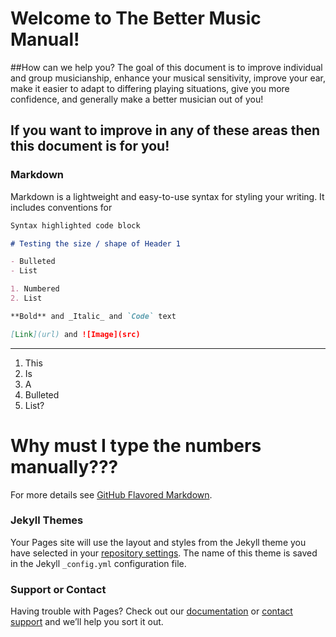 # Welcome to The Better Music Manual!

##How can we help you?
The goal of this document is to improve individual and group musicianship, enhance your musical sensitivity, improve your ear, make it easier to adapt to differing playing situations, give you more confidence, and generally make a better musician out of you!

If you want to improve in any of these areas then this document is for you!
------------------------------------------------------------------------------------

### Markdown
Markdown is a lightweight and easy-to-use syntax for styling your writing. It includes conventions for

```markdown
Syntax highlighted code block

# Testing the size / shape of Header 1

- Bulleted
- List

1. Numbered
2. List

**Bold** and _Italic_ and `Code` text

[Link](url) and ![Image](src)
```
------------------------------------------------------------------------------------

1. This
2. Is
3. A
4. Bulleted
5. List?

# Why must I type the numbers manually???

For more details see [GitHub Flavored Markdown](https://guides.github.com/features/mastering-markdown/).

### Jekyll Themes

Your Pages site will use the layout and styles from the Jekyll theme you have selected in your [repository settings](https://github.com/flakjakk/flakjakk.manual-music.io/settings). The name of this theme is saved in the Jekyll `_config.yml` configuration file.

### Support or Contact

Having trouble with Pages? Check out our [documentation](https://help.github.com/categories/github-pages-basics/) or [contact support](https://github.com/contact) and we’ll help you sort it out.
